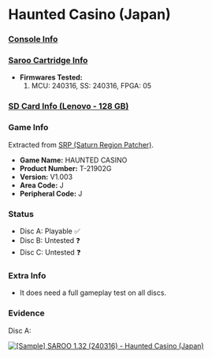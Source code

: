 # Haunted Casino (Japan)

### [Console Info](../../../../../Info/Consoles/VA13/README.md)

### [Saroo Cartridge Info](../../../../../Info/Cartridges/RetroGameParadiseStore/1.32F/README.md)

- <b>Firmwares Tested:</b>
  1. MCU: 240316, SS: 240316, FPGA: 05

### [SD Card Info (Lenovo - 128 GB)](../../../../../Info/SdCards/Lenovo/128GB/fat32/README.md)

### Game Info

Extracted from [SRP (Saturn Region Patcher)](https://segaxtreme.net/resources/saturn-region-patcher.81/download).

- <b>Game Name:</b> HAUNTED CASINO
- <b>Product Number:</b> T-21902G
- <b>Version:</b> V1.003
- <b>Area Code:</b> J
- <b>Peripheral Code:</b> J

### Status

- Disc A: Playable :white_check_mark:
- Disc B: Untested :question:
- Disc C: Untested :question:

### Extra Info

- It does need a full gameplay test on all discs.

### Evidence

Disc A:

[![[Sample] SAROO 1.32 (240316) - Haunted Casino (Japan)](https://img.youtube.com/vi/SLVeLYBh4Bg/0.jpg)](https://www.youtube.com/watch?v=SLVeLYBh4Bg)
